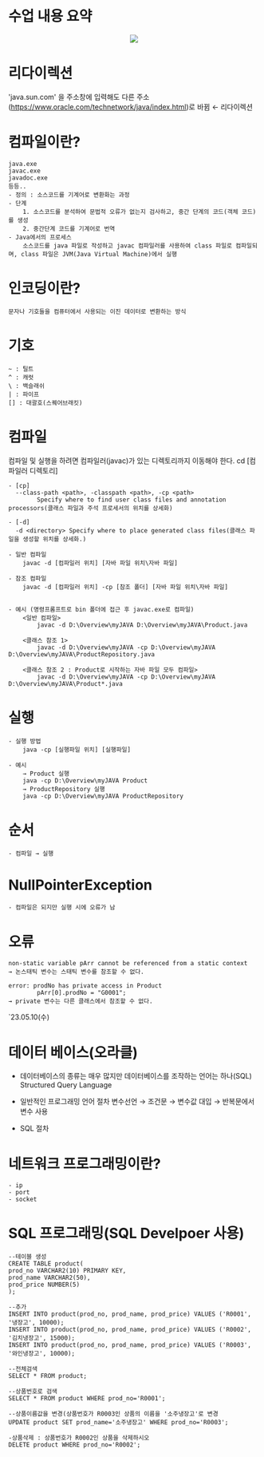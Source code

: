# 수업 내용 요약
<p align="center">
  <img src="https://github.com/yelo-o/JavaAcademy/assets/64743180/88704eaa-77ae-4558-ac7f-a1d3aacebbd5">
</p>


# 리다이렉션
'java.sun.com' 을 주소창에 입력해도 다른 주소(https://www.oracle.com/technetwork/java/index.html)로 바뀜 ← 리다이렉션

# 컴파일이란? 
	java.exe
	javac.exe
	javadoc.exe
	등등..
	- 정의 : 소스코드를 기계어로 변환화는 과정
	- 단계
		1. 소스코드를 분석하여 문법적 오류가 없는지 검사하고, 중간 단계의 코드(객체 코드)를 생성
		2. 중간단계 코드를 기계어로 번역
	- Java에서의 프로세스
		소스코드를 java 파일로 작성하고 javac 컴파일러를 사용하여 class 파일로 컴파일되며, class 파일은 JVM(Java Virtual Machine)에서 실행
	
# 인코딩이란?
	문자나 기호들을 컴퓨터에서 사용되는 이진 데이터로 변환하는 방식
	
# 기호
	~ : 틸트
	^ : 캐럿
	\ : 백슬래쉬
	| : 파이프
	[] : 대괄호(스퀘어브래킷)
	
# 컴파일
컴파일 및 실행을 하려면 컴파일러(javac)가 있는 디렉토리까지 이동해야 한다. 
cd [컴파일러 디렉토리]
	
	- [cp]
	  --class-path <path>, -classpath <path>, -cp <path>
			Specify where to find user class files and annotation processors(클래스 파일과 주석 프로세서의 위치를 상세화)
	  
	- [-d]
	  -d <directory> Specify where to place generated class files(클래스 파일을 생성할 위치를 상세화.)
	
	- 일반 컴파일
		javac -d [컴파일러 위치] [자바 파일 위치\자바 파일]
		
	- 참조 컴파일
		javac -d [컴파일러 위치] -cp [참조 폴더] [자바 파일 위치\자바 파일]


	- 예시 (명령프롬프트로 bin 폴더에 접근 후 javac.exe로 컴파일)
		<일반 컴파일>
			javac -d D:\Overview\myJAVA D:\Overview\myJAVA\Product.java

		<클래스 참조 1>
			javac -d D:\Overview\myJAVA -cp D:\Overview\myJAVA D:\Overview\myJAVA\ProductRepository.java

		<클래스 참조 2 : Product로 시작하는 자바 파일 모두 컴파일>
			javac -d D:\Overview\myJAVA -cp D:\Overview\myJAVA D:\Overview\myJAVA\Product*.java

# 실행
	- 실행 방법
		java -cp [실행파일 위치] [실행파일]

	- 예시
		→ Product 실행
		java -cp D:\Overview\myJAVA Product 
		→ ProductRepository 실행
		java -cp D:\Overview\myJAVA ProductRepository 
	
	
# 순서 
	- 컴파일 → 실행

# NullPointerException
	- 컴파일은 되지만 실행 시에 오류가 남
	
# 오류 
	non-static variable pArr cannot be referenced from a static context
	→ 논스태틱 변수는 스태틱 변수를 참조할 수 없다.

	error: prodNo has private access in Product
			pArr[0].prodNo = "G0001";
	→ private 변수는 다른 클래스에서 참조할 수 없다.

`23.05.10(수)
# 데이터 베이스(오라클)
- 데이터베이스의 종류는 매우 많지만 데이터베이스를 조작하는 언어는 하나(SQL) Structured Query Language

- 일반적인 프로그래밍 언어 절차
	변수선언 → 조건문 → 변수값 대입 → 반복문에서 변수 사용

- SQL 절차
	
	
	
# 네트워크 프로그래밍이란?
	- ip
	- port
	- socket
	
	
# SQL 프로그래밍(SQL Develpoer 사용)

	--테이블 생성
	CREATE TABLE product(
	prod_no VARCHAR2(10) PRIMARY KEY,
	prod_name VARCHAR2(50),
	prod_price NUMBER(5)
	);

	--추가
	INSERT INTO product(prod_no, prod_name, prod_price) VALUES ('R0001', '냉장고', 10000);
	INSERT INTO product(prod_no, prod_name, prod_price) VALUES ('R0002', '김치냉장고', 15000);
	INSERT INTO product(prod_no, prod_name, prod_price) VALUES ('R0003', '와인냉장고', 10000);

	--전체검색
	SELECT * FROM product;

	--상품번호로 검색
	SELECT * FROM product WHERE prod_no='R0001';

	--상품이름값을 변경(상품번호가 R0003인 상품의 이름을 '소주냉장고'로 변경
	UPDATE product SET prod_name='소주냉장고' WHERE prod_no='R0003';

	-상품삭제 : 상품번호가 R0002인 상품을 삭제하시오
	DELETE product WHERE prod_no='R0002';